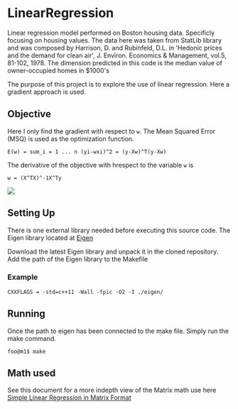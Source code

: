 # LinearRegression
Linear regression model performed on Boston housing data. Specificly focusing on housing values. The data here was taken from StatLib library and was composed by Harrison, D. and Rubinfeld, D.L. in 'Hedonic prices and the demand for clean air', J. Environ. Economics & Management, vol.5, 81-102, 1978. The dimension predicted in this code is the median value of owner-occupied homes in $1000's

The purpose of this project is to explore the use of linear regression. Here a gradient approach is used.
## Objective
Here I only find the gradient with respect to `w`. The Mean Squared Error (MSQ) is used as the optimization function.
```
E(w) = sum_i = 1 ... n (yi-wxi)^2 = (y-Xw)^T(y-Xw)
```
The derivative of the objective with hrespect to the variable `w` is 
```
w = (X^TX)^-1X^Ty
```
![](https://donsoft.io/deep-learning-with-rnns/images/gradient_descent_cropped.gif)

## Setting Up
There is one external library needed before executing this source code. The Eigen library located at [Eigen](http://eigen.tuxfamily.org/index.php?title=Main_Page)

Download the latest Eigen library and unpack it in the cloned repository. Add the path of the Eigen library to the Makefile

### Example
```
CXXFLAGS = -std=c++11 -Wall -fpic -O2 -I ./eigen/
```

## Running
Once the path to eigen has been connected to the make file. Simply run the make command.
```
foo@m1$ make
```

## Math used
See this document for a more indepth view of the Matrix math use here [Simple Linear Regression in Matrix Format](https://www.stat.cmu.edu/~cshalizi/mreg/15/lectures/13/lecture-13.pdf)
